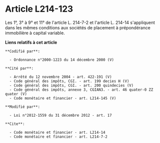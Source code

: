 # Article L214-123

Les 1°, 3° à 9° et 11° de l'article L. 214-7-2 et l'article L. 214-14 s'appliquent dans les mêmes conditions aux sociétés de
placement à prépondérance immobilière à capital variable.

**Liens relatifs à cet article**

	**Codifié par**:

	  - Ordonnance n°2000-1223 du 14 décembre 2000 (V)

	**Cité par**:

	  - Arrêté du 12 novembre 2004 - art. 422-191 (V)
	  - Code général des impôts, CGI. - art. 199 decies H (V)
	  - Code général des impôts, CGI. - art. 200 quindecies (V)
	  - Code général des impôts, annexe 3, CGIAN3. - art. 46 quater-0 ZZ quater (V)
	  - Code monétaire et financier - art. L214-145 (V)

	**Modifié par**:

	  - Loi n°2012-1559 du 31 décembre 2012 - art. 17

	**Cite**:

	  - Code monétaire et financier - art. L214-14
	  - Code monétaire et financier - art. L214-7-2

